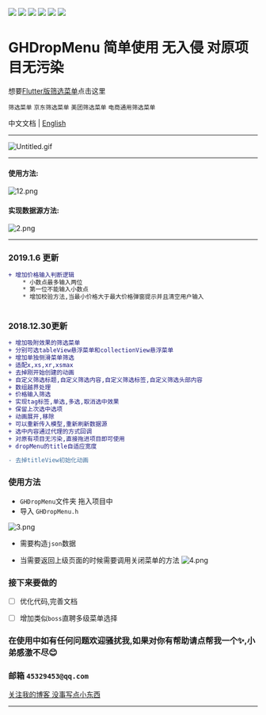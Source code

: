 ![](https://img.shields.io/badge/platform-iOS-red.svg) ![](https://img.shields.io/badge/language-Objective--C-orange.svg) 
![](https://img.shields.io/badge/license-MIT%20License-brightgreen.svg) 
![](https://img.shields.io/appveyor/ci/gruntjs/grunt.svg)
![](https://img.shields.io/vscode-marketplace/d/repo.svg)
![](https://img.shields.io/cocoapods/l/packageName.svg)

# GHDropMenu 简单使用 无入侵 对原项目无污染

想要[Flutter版筛选菜单](https://github.com/shabake/GHDropMenuDemo_flutter)点击这里

`筛选菜单` `京东筛选菜单` `美团筛选菜单` `电商通用筛选菜单`

中文文档 | [English](https://github.com/shabake/GHDropMenuDemo/blob/master/README-English.md)

---

![Untitled.gif](https://upload-images.jianshu.io/upload_images/1419035-55dd0f6eafb19fd7.gif?imageMogr2/auto-orient/strip)

---

#### 使用方法:

![12.png](https://upload-images.jianshu.io/upload_images/1419035-46b3260c4c3c49a4.png?imageMogr2/auto-orient/strip%7CimageView2/2/w/1240)

#### 实现数据源方法:

![2.png](https://upload-images.jianshu.io/upload_images/1419035-8bef7e6a81c99d5c.png?imageMogr2/auto-orient/strip%7CimageView2/2/w/1240)

--- 
### 2019.1.6 更新

```diff
+ 增加价格输入判断逻辑
	* 小数点最多输入两位
	* 第一位不能输入小数点
	* 增加校验方法,当最小价格大于最大价格弹窗提示并且清空用户输入
	

```
### 2018.12.30更新

```diff
+ 增加吸附效果的筛选菜单
+ 分别可选tableView悬浮菜单和collectionView悬浮菜单
+ 增加单独侧滑菜单筛选
+ 适配x,xs,xr,xsmax
+ 去掉刚开始创建的动画
+ 自定义筛选标题,自定义筛选内容,自定义筛选标签,自定义筛选头部内容
+ 数组越界处理
+ 价格输入筛选
+ 实现tag标签,单选,多选,取消选中效果
+ 保留上次选中选项
+ 动画展开,移除
+ 可以重新传入模型,重新刷新数据源
+ 选中内容通过代理的方式回调
+ 对原有项目无污染,直接拖进项目即可使用
+ dropMenu的title自适应宽度

- 去掉titleView初始化动画

```


### 使用方法
* `GHDropMenu`文件夹 拖入项目中
* 导入 `GHDropMenu.h`

![3.png](https://upload-images.jianshu.io/upload_images/1419035-4725c4ae4bbea0f8.png?imageMogr2/auto-orient/strip%7CimageView2/2/w/1240)


* 需要构造`json`数据


* 当需要返回上级页面的时候需要调用关闭菜单的方法
![4.png](https://upload-images.jianshu.io/upload_images/1419035-178dc3d875136ed4.png?imageMogr2/auto-orient/strip%7CimageView2/2/w/1240)


### 接下来要做的
- [ ] 优化代码,完善文档
- [ ] 增加类似`boss`直聘多级菜单选择



### 在使用中如有任何问题欢迎骚扰我,如果对你有帮助请点帮我一个✨,小弟感激不尽:blush:

### 邮箱 `45329453@qq.com `

[关注我的博客 没事写点小东西](https://www.jianshu.com/u/884a67907187)

---
